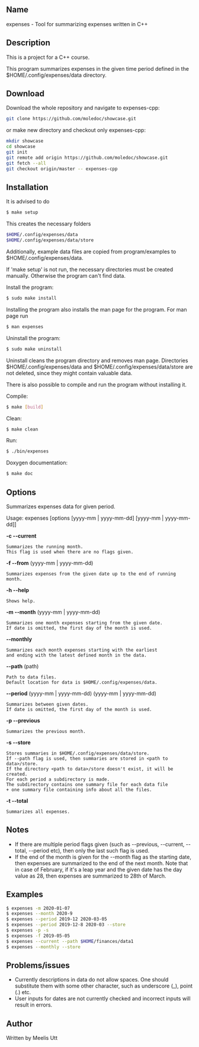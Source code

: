 ## Name

expenses - Tool for summarizing expenses written in C++

## Description

This is a project for a C++ course.

This program summarizes expenses in the given time period
defined in the $HOME/.config/expenses/data directory.

## Download

Download the whole repository and navigate to expenses-cpp:

```sh
git clone https://github.com/moledoc/showcase.git
```

or make new directory and checkout only expenses-cpp:

```sh
mkdir showcase
cd showcase
git init
git remote add origin https://github.com/moledoc/showcase.git
git fetch --all
git checkout origin/master -- expenses-cpp
```

## Installation

It is advised to do 

```sh
$ make setup
```

This creates the necessary folders

```sh
$HOME/.config/expenses/data
$HOME/.config/expenses/data/store
```

Additionally, example data files are copied from program/examples
to $HOME/.config/expenses/data.

If 'make setup' is not run, the necessary directories must be created manually. 
Otherwise the program can't find data.

Install the program:

```sh
$ sudo make install
```

Installing the program also installs the man page for the program.
For man page run

```sh
$ man expenses
```

Uninstall the program:

```sh
$ sudo make uninstall
```

Uninstall cleans the program directory and removes man page.
Directories $HOME/.config/expenses/data and $HOME/.config/expenses/data/store are
not deleted, since they might contain valuable data.

There is also possible to compile and run the program without installing it.

Compile:

```sh
$ make [build]
```

Clean:

```sh
$ make clean
```

Run:

```sh
$ ./bin/expenses
```

Doxygen documentation:

```sh
$ make doc
```

## Options

Summarizes expenses data for given period.

Usage: expenses [options [yyyy-mm | yyyy-mm-dd] [yyyy-mm | yyyy-mm-dd]]

**-c --current**

	Summarizes the running month. 
	This flag is used when there are no flags given.

**-f --from** (yyyy-mm | yyyy-mm-dd)

	Summarizes expenses from the given date up to the end of running month.

**-h --help**

	Shows help.

**-m --month** (yyyy-mm | yyyy-mm-dd)

	Summarizes one month expenses starting from the given date. 
	If date is omitted, the first day of the month is used.

**--monthly**

	Summarizes each month expenses starting with the earliest
	and ending with the latest defined month in the data.

**--path** (path)

	Path to data files. 
	Default location for data is $HOME/.config/expenses/data.

**--period** (yyyy-mm | yyyy-mm-dd) (yyyy-mm | yyyy-mm-dd)
	
	Summarizes between given dates. 
	If date is omitted, the first day of the month is used.

**-p --previous**

	Summarizes the previous month.

**-s --store**

	Stores summaries in $HOME/.config/expenses/data/store.
	If --path flag is used, then summaries are stored in <path to data>/store.
	If the directory <path to data>/store doesn't exist, it will be created.
	For each period a subdirectory is made.
	The subdirectory contains one summary file for each data file 
	+ one summary file containing info about all the files.

**-t --total**

	Summarizes all expenses.
	
## Notes

* If there are multiple period flags given (such as --previous, --current, --total, --period etc), then only the last such flag is used.
* If the end of the month is given for the --month flag as the starting date, then expenses are summarized to the end of the next month.  Note that in case of February, if it's a leap year and the given date has the day value as 28, then expenses are summarized to 28th of March.

## Examples

```sh
$ expenses -m 2020-01-07
$ expenses --month 2020-9
$ expenses --period 2019-12 2020-03-05
$ expenses --period 2019-12-8 2020-03 --store
$ expenses -p -s
$ expenses -f 2019-05-05
$ expenses --current --path $HOME/finances/data1
$ expenses --monthly --store
```

## Problems/issues

* Currently descriptions in data do not allow spaces. One should substitute them with some other character, such as underscore (\_), point (.) etc.
* User inputs for dates are not currently checked and incorrect inputs will result in errors.

## Author

Written by Meelis Utt
